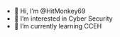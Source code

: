 - 👋 Hi, I’m @HitMonkey69
- 👀 I’m interested in Cyber Security
- 🌱 I’m currently learning CCEH



<!---
HitMonkey69/HitMonkey69 is a ✨ special ✨ repository because its `README.md` (this file) appears on your GitHub profile.
You can click the Preview link to take a look at your changes.
--->
